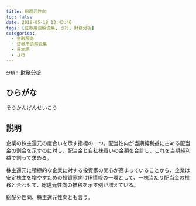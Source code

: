 ```yaml
---
title: 総還元性向
toc: false
date: 2018-05-18 13:43:46
tags: [证券用语解说集, さ行, 財務分析]
categories:
  - 金融服务
  - 证券用语解说集
  - 日本語
  - さ行
---
```


`分類：` [財務分析](/tags/財務分析/)

## ひらがな

そうかんげんせいこう

## 説明

企業の株主還元の度合いを示す指標の一つ。配当性向が当期純利益に占める配当金の割合を示すのに対し、配当金と自社株買いの金額を合計し、これを当期純利益で割って求める。

株主還元に積極的な企業に対する投資家の関心が高まっていることから、企業は安定株主を増やすための投資家向けIR情報の一環として、一株当たり配当金の推移と合わせて、総還元性向の推移を示す例が増えている。

総配分性向、株主還元性向とも言う。
